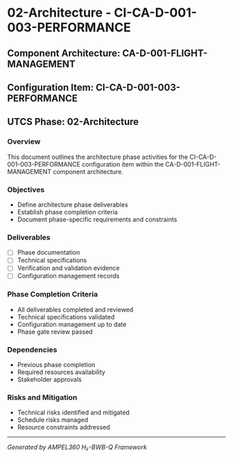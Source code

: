 # 02-Architecture - CI-CA-D-001-003-PERFORMANCE

## Component Architecture: CA-D-001-FLIGHT-MANAGEMENT
## Configuration Item: CI-CA-D-001-003-PERFORMANCE
## UTCS Phase: 02-Architecture

### Overview
This document outlines the architecture phase activities for the CI-CA-D-001-003-PERFORMANCE configuration item within the CA-D-001-FLIGHT-MANAGEMENT component architecture.

### Objectives
- Define architecture phase deliverables
- Establish phase completion criteria
- Document phase-specific requirements and constraints

### Deliverables
- [ ] Phase documentation
- [ ] Technical specifications
- [ ] Verification and validation evidence
- [ ] Configuration management records

### Phase Completion Criteria
- All deliverables completed and reviewed
- Technical specifications validated
- Configuration management up to date
- Phase gate review passed

### Dependencies
- Previous phase completion
- Required resources availability
- Stakeholder approvals

### Risks and Mitigation
- Technical risks identified and mitigated
- Schedule risks managed
- Resource constraints addressed

---
*Generated by AMPEL360 H₂-BWB-Q Framework*
